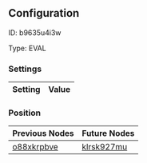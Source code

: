 # <nil>
## Configuration
ID:  b9635u4i3w

Type: EVAL 


### Settings
| Setting | Value  |
| :------------------------ | ---------------------------------------- |
 




### Position
| Previous Nodes | Future Nodes |
| :------------- | ------------ |
| [o88xkrpbve](./o88xkrpbve.md) | [klrsk927mu](./klrsk927mu.md) |